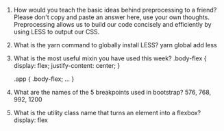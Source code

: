 <!-- Answers to the Self Study Questions go here -->

1. How would you teach the basic ideas behind preprocessing to a friend?  Please don't copy and paste an answer here, use your own thoughts.
    Preprocessing allows us to build our code concisely and efficiently by using LESS to output our CSS.

2. What is the yarn command to globally install LESS?
    yarn global add less

3. What is the most useful mixin you have used this week?
    .body-flex {
        display: flex;
        justify-content: center;
    }

    .app {
        .body-flex;
        ...
    }
4. What are the names of the 5 breakpoints used in bootstrap?
    576, 768, 992, 1200

5. What is the utility class name that turns an element into a flexbox?
    display: flex